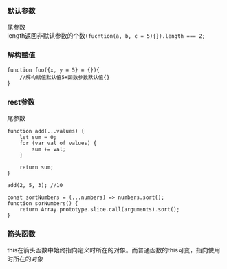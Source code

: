 ### 默认参数  
尾参数  
length返回非默认参数的个数```(fucntion(a, b, c = 5){}).length === 2;```

### 解构赋值  
```
function foo({x, y = 5} = {}){
	//解构赋值默认值5+函数参数默认值{}	
}
```  

### rest参数  
尾参数  
```
function add(...values) {
	let sum = 0;
	for (var val of values) {
		sum += val;
	}

	return sum;
}

add(2, 5, 3); //10

const sortNumbers = (...numbers) => numbers.sort();
function sorNumbers() {
	return Array.prototype.slice.call(arguments).sort();
}
```

### 箭头函数
this在箭头函数中始终指向定义时所在的对象。而普通函数的this可变，指向使用时所在的对象